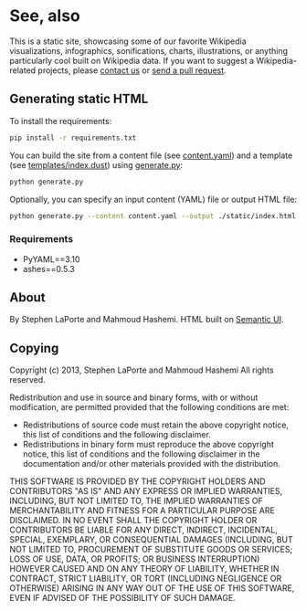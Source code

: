 # See, also

This is a static site, showcasing some of our favorite Wikipedia visualizations, infographics, sonifications, charts, illustrations, or anything particularly cool built on  Wikipedia data. If you want to suggest a Wikipedia-related projects, please [contact us](http://blog.hatnote.com/ask) or [send a pull request](../../pulls).

## Generating static HTML

To install the requirements:

```sh
pip install -r requirements.txt
```

You can build the site from a content file (see [content.yaml](../master/content.yaml)) and a template (see [templates/index.dust](../master/templates/index.dust)) using [generate.py](../master/generate.py):

```sh
python generate.py
```

Optionally, you can specify an input content (YAML) file or output HTML file:

```sh
python generate.py --content content.yaml --output ./static/index.html
```

### Requirements
 - PyYAML==3.10
 - ashes==0.5.3

## About

By Stephen LaPorte and Mahmoud Hashemi. HTML built on [Semantic UI](https://github.com/jlukic/Semantic-UI).

## Copying

Copyright (c) 2013, Stephen LaPorte and Mahmoud Hashemi
All rights reserved.

Redistribution and use in source and binary forms, with or without modification, are permitted provided that the following conditions are met:

- Redistributions of source code must retain the above copyright notice, this list of conditions and the following disclaimer.
- Redistributions in binary form must reproduce the above copyright notice, this list of conditions and the following disclaimer in the documentation and/or other materials provided with the distribution.

THIS SOFTWARE IS PROVIDED BY THE COPYRIGHT HOLDERS AND CONTRIBUTORS "AS IS" AND ANY EXPRESS OR IMPLIED WARRANTIES, INCLUDING, BUT NOT LIMITED TO, THE IMPLIED WARRANTIES OF MERCHANTABILITY AND FITNESS FOR A PARTICULAR PURPOSE ARE DISCLAIMED. IN NO EVENT SHALL THE COPYRIGHT HOLDER OR CONTRIBUTORS BE LIABLE FOR ANY DIRECT, INDIRECT, INCIDENTAL, SPECIAL, EXEMPLARY, OR CONSEQUENTIAL DAMAGES (INCLUDING, BUT NOT LIMITED TO, PROCUREMENT OF SUBSTITUTE GOODS OR SERVICES; LOSS OF USE, DATA, OR PROFITS; OR BUSINESS INTERRUPTION) HOWEVER CAUSED AND ON ANY THEORY OF LIABILITY, WHETHER IN CONTRACT, STRICT LIABILITY, OR TORT (INCLUDING NEGLIGENCE OR OTHERWISE) ARISING IN ANY WAY OUT OF THE USE OF THIS SOFTWARE, EVEN IF ADVISED OF THE POSSIBILITY OF SUCH DAMAGE.
